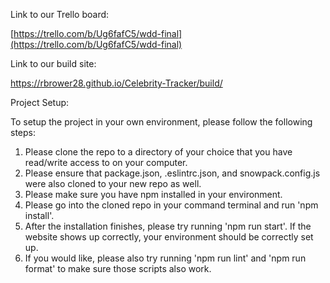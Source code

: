 
Link to our Trello board:

[https://trello.com/b/Ug6fafC5/wdd-final](https://trello.com/b/Ug6fafC5/wdd-final)

Link to our build site:

https://rbrower28.github.io/Celebrity-Tracker/build/ 


Project Setup:

To setup the project in your own environment, please follow the following steps:

1. Please clone the repo to a directory of your choice that you have read/write access to on your computer.
2. Please ensure that package.json, .eslintrc.json, and snowpack.config.js were also cloned to your new repo as well.
3. Please make sure you have npm installed in your environment.
4. Please go into the cloned repo in your command terminal and run 'npm install'.
5. After the installation finishes, please try running 'npm run start'. If the website shows up correctly, your environment should be correctly set up.
6. If you would like, please also try running 'npm run lint' and 'npm run format' to make sure those scripts also work.
